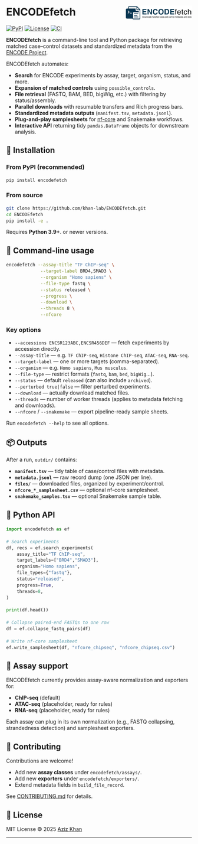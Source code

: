 # ENCODEfetch <img src="logo.png" align="right" width="180"/>

[![PyPI](https://img.shields.io/pypi/v/encodefetch.svg?style=flat-square)](https://pypi.org/project/encodefetch/)
[![License](https://img.shields.io/badge/License-MIT-blue.svg)](LICENSE)
[![CI](https://github.com/khan-lab/ENCODEfetch/actions/workflows/ci.yml/badge.svg)](https://github.com/khan-lab/ENCODEfetch/actions)

**ENCODEfetch** is a command-line tool and Python package for retrieving matched case–control datasets and standardized metadata from the [ENCODE Project](https://www.encodeproject.org).

ENCODEfetch automates:

- **Search** for ENCODE experiments by assay, target, organism, status, and more.
- **Expansion of matched controls** using `possible_controls`.
- **File retrieval** (FASTQ, BAM, BED, bigWig, etc.) with filtering by status/assembly.
- **Parallel downloads** with resumable transfers and Rich progress bars.
- **Standardized metadata outputs** (`manifest.tsv`, `metadata.jsonl`).
- **Plug-and-play samplesheets** for [nf-core](https://nf-co.re/) and Snakemake workflows.
- **Interactive API** returning tidy `pandas.DataFrame` objects for downstream analysis.

## 🚀 Installation

### From PyPI (recommended)

```bash
pip install encodefetch
```

### From source

```bash
git clone https://github.com/khan-lab/ENCODEfetch.git
cd ENCODEfetch
pip install -e .
```

Requires **Python 3.9+**. or newer versions.

## 🔧 Command-line usage

```bash
encodefetch --assay-title "TF ChIP-seq" \
             --target-label BRD4,SMAD3 \
             --organism "Homo sapiens" \
             --file-type fastq \
             --status released \
             --progress \
             --download \
             --threads 8 \
             --nfcore
```

### Key options

- `--accessions ENCSR123ABC,ENCSR456DEF` — fetch experiments by accession directly.
- `--assay-title` — e.g. `TF ChIP-seq`, `Histone ChIP-seq`, `ATAC-seq`, `RNA-seq`.
- `--target-label` — one or more targets (comma-separated).
- `--organism` — e.g. `Homo sapiens`, `Mus musculus`.
- `--file-type` — restrict formats (`fastq`, `bam`, `bed`, `bigWig`…).
- `--status` — default `released` (can also include `archived`).
- `--perturbed true|false` — filter perturbed experiments.
- `--download` — actually download matched files.
- `--threads` — number of worker threads (applies to metadata fetching and downloads).
- `--nfcore` / `--snakemake` — export pipeline-ready sample sheets.

Run `encodefetch --help` to see all options.

## 📦 Outputs

After a run, `outdir/` contains:

- **`manifest.tsv`** — tidy table of case/control files with metadata.
- **`metadata.jsonl`** — raw record dump (one JSON per line).
- **`files/`** — downloaded files, organized by experiment/control.
- **`nfcore_*_samplesheet.csv`** — optional nf-core samplesheet.
- **`snakemake_samples.tsv`** — optional Snakemake sample table.

## 🐍 Python API

```python
import encodefetch as ef

# Search experiments
df, recs = ef.search_experiments(
    assay_title="TF ChIP-seq",
    target_labels=["BRD4","SMAD3"],
    organism="Homo sapiens",
    file_types={"fastq"},
    status="released",
    progress=True,
    threads=8,
)

print(df.head())

# Collapse paired-end FASTQs to one row
df = ef.collapse_fastq_pairs(df)

# Write nf-core samplesheet
ef.write_samplesheet(df, "nfcore_chipseq", "nfcore_chipseq.csv")
```

## 🧬 Assay support

ENCODEfetch currently provides assay-aware normalization and exporters for:

- **ChIP-seq** (default)
- **ATAC-seq** (placeholder, ready for rules)
- **RNA-seq** (placeholder, ready for rules)

Each assay can plug in its own normalization (e.g., FASTQ collapsing, strandedness detection) and samplesheet exporters.

## 🤝 Contributing

Contributions are welcome!

- Add new **assay classes** under `encodefetch/assays/`.
- Add new **exporters** under `encodefetch/exporters/`.
- Extend metadata fields in `build_file_record`.

See [CONTRIBUTING.md](CONTRIBUTING.md) for details.

## 📜 License

MIT License © 2025 [Aziz Khan](https://github.com/aziz-khan)

---
